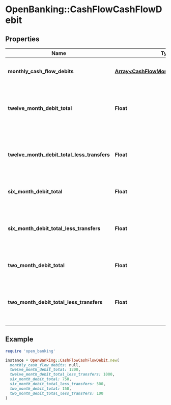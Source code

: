 # OpenBanking::CashFlowCashFlowDebit

## Properties

| Name | Type | Description | Notes |
| ---- | ---- | ----------- | ----- |
| **monthly_cash_flow_debits** | [**Array&lt;CashFlowMonthlycashflowDebits&gt;**](CashFlowMonthlycashflowDebits.md) | List of attributes for each month |  |
| **twelve_month_debit_total** | **Float** | Sum of all monthly debit transactions for each month by account | [optional] |
| **twelve_month_debit_total_less_transfers** | **Float** | Sum of all monthly debit transactions without transfers for the account | [optional] |
| **six_month_debit_total** | **Float** | Six month sum of all debit transactions | [optional] |
| **six_month_debit_total_less_transfers** | **Float** | Six month sum of all debit transactions without transfers for the account | [optional] |
| **two_month_debit_total** | **Float** | Two month sum of all debit transactions | [optional] |
| **two_month_debit_total_less_transfers** | **Float** | Two month sum of all debit transactions without transfers for the account | [optional] |

## Example

```ruby
require 'open_banking'

instance = OpenBanking::CashFlowCashFlowDebit.new(
  monthly_cash_flow_debits: null,
  twelve_month_debit_total: 1200,
  twelve_month_debit_total_less_transfers: 1000,
  six_month_debit_total: 750,
  six_month_debit_total_less_transfers: 500,
  two_month_debit_total: 150,
  two_month_debit_total_less_transfers: 100
)
```

